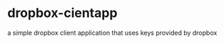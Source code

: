 dropbox-cientapp
================

a simple dropbox client application that uses keys provided by dropbox
